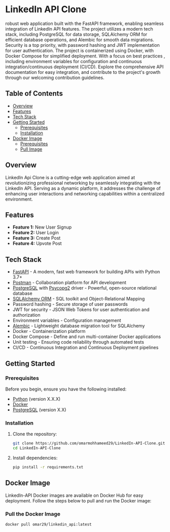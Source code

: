 # LinkedIn API Clone

 robust web application built with the FastAPI framework, enabling seamless integration of LinkedIn API features. The project utilizes a modern tech stack, including PostgreSQL for data storage, SQLAlchemy ORM for efficient database operations, and Alembic for smooth data migrations. 
 Security is a top priority, with password hashing and JWT implementation for user authentication. The project is containerized using 
 Docker, with Docker Compose for simplified deployment. With a focus on best practices
 , including environment variables for configuration and continuous integration/continuous deployment (CI/CD). Explore the comprehensive API documentation for 
 easy integration, and contribute to the project's growth through our welcoming contribution guidelines.
## Table of Contents

- [Overview](#overview)
- [Features](#features)
- [Tech Stack](#tech-stack)
- [Getting Started](#getting-started)
  - [Prerequisites](#prerequisites)
  - [Installation](#installation)
- [Docker Image](#docker-image)
  - [Prerequisites](#prerequisites)
  - [Pull Image](#pull-the-docker-image)


## Overview

LinkedIn Api Clone is a cutting-edge web application aimed at revolutionizing professional networking by seamlessly integrating with the LinkedIn API.
Serving as a dynamic platform, it addresses the challenge of enhancing user interactions and networking capabilities within a centralized environment.

## Features

- **Feature 1:** New User Signup
- **Feature 2:** User Login
- **Feature 3:** Create Post
- **Feature 4:** Upvote Post
  

## Tech Stack

- [FastAPI](https://fastapi.tiangolo.com/) - A modern, fast web framework for building APIs with Python 3.7+
- [Postman](https://www.postman.com/) - Collaboration platform for API development
- [PostgreSQL](https://www.postgresql.org/) with [Psycopg2](https://www.psycopg.org/) driver - Powerful, open-source relational database
- [SQLAlchemy ORM](https://www.sqlalchemy.org/) - SQL toolkit and Object-Relational Mapping
- Password hashing - Secure storage of user passwords
- JWT for security - JSON Web Tokens for user authentication and authorization
- Environment variables - Configuration management
- [Alembic](https://alembic.sqlalchemy.org/en/latest/) - Lightweight database migration tool for SQLAlchemy
- Docker - Containerization platform
- Docker Compose - Define and run multi-container Docker applications
- Unit testing - Ensuring code reliability through automated tests
- CI/CD - Continuous Integration and Continuous Deployment pipelines

## Getting Started

### Prerequisites

Before you begin, ensure you have the following installed:

- [Python](https://www.python.org/) (version X.X.X)
- [Docker](https://www.docker.com/)
- [PostgreSQL](https://www.postgresql.org/) (version X.X)

### Installation

1. Clone the repository:

    ```bash
    git clone https://github.com/omarmohhameed29/LinkedIn-API-Clone.git
    cd LinkedIn-API-Clone
    ```

2. Install dependencies:

    ```bash
    pip install -r requirements.txt
    ```
## Docker Image

LinkedIn-API Docker images are available on Docker Hub for easy deployment. Follow the steps below to pull and run the Docker image:


### Pull the Docker Image

```bash
docker pull omar29/linkedin_api:latest


